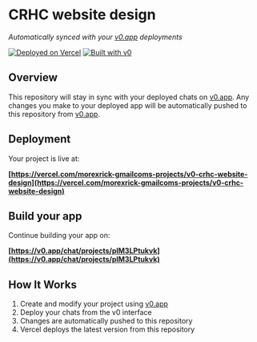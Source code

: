 # CRHC website design

*Automatically synced with your [v0.app](https://v0.app) deployments*

[![Deployed on Vercel](https://img.shields.io/badge/Deployed%20on-Vercel-black?style=for-the-badge&logo=vercel)](https://vercel.com/morexrick-gmailcoms-projects/v0-crhc-website-design)
[![Built with v0](https://img.shields.io/badge/Built%20with-v0.app-black?style=for-the-badge)](https://v0.app/chat/projects/plM3LPtukvk)

## Overview

This repository will stay in sync with your deployed chats on [v0.app](https://v0.app).
Any changes you make to your deployed app will be automatically pushed to this repository from [v0.app](https://v0.app).

## Deployment

Your project is live at:

**[https://vercel.com/morexrick-gmailcoms-projects/v0-crhc-website-design](https://vercel.com/morexrick-gmailcoms-projects/v0-crhc-website-design)**

## Build your app

Continue building your app on:

**[https://v0.app/chat/projects/plM3LPtukvk](https://v0.app/chat/projects/plM3LPtukvk)**

## How It Works

1. Create and modify your project using [v0.app](https://v0.app)
2. Deploy your chats from the v0 interface
3. Changes are automatically pushed to this repository
4. Vercel deploys the latest version from this repository